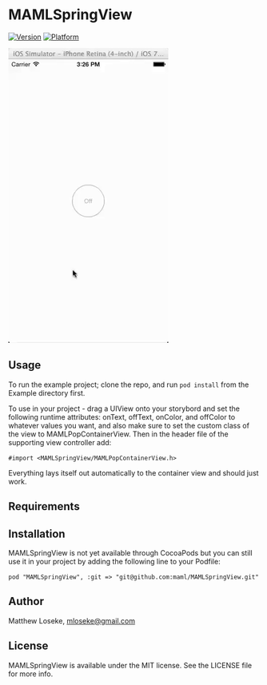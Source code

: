# MAMLSpringView

[![Version](http://cocoapod-badges.herokuapp.com/v/MAMLSpringView/badge.png)](http://cocoadocs.org/docsets/MAMLSpringView)
[![Platform](http://cocoapod-badges.herokuapp.com/p/MAMLSpringView/badge.png)](http://cocoadocs.org/docsets/MAMLSpringView)

![MAMLSpringView gif](mamlspringview-example.gif "MAMLSpringView gif")

## Usage

To run the example project; clone the repo, and run `pod install` from the Example directory first.

To use in your project - drag a UIView onto your storybord and set the following runtime attributes: onText, offText,
onColor, and offColor to whatever values you want, and also make sure to set the custom class of the view to
MAMLPopContainerView. Then in the header file of the supporting view controller add:

    #import <MAMLSpringView/MAMLPopContainerView.h>

Everything lays itself out automatically to the container view and should just work.

## Requirements

## Installation

<!--MAMLSpringView is available through [CocoaPods](http://cocoapods.org), to install
it simply add the following line to your Podfile:-->
<!--pod "MAMLSpringView"-->

MAMLSpringView is not yet available through CocoaPods but you can still use it in your project
by adding the following line to your Podfile:

    pod "MAMLSpringView", :git => "git@github.com:maml/MAMLSpringView.git"

## Author

Matthew Loseke, mloseke@gmail.com

## License

MAMLSpringView is available under the MIT license. See the LICENSE file for more info.

